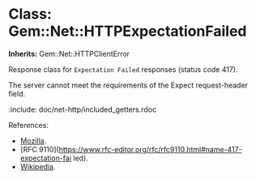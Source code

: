 # Class: Gem::Net::HTTPExpectationFailed
**Inherits:** Gem::Net::HTTPClientError
    

Response class for `Expectation Failed` responses (status code 417).

The server cannot meet the requirements of the Expect request-header field.

:include: doc/net-http/included_getters.rdoc

References:

*   [Mozilla](https://developer.mozilla.org/en-US/docs/Web/HTTP/Status/417).
*   [RFC
    9110](https://www.rfc-editor.org/rfc/rfc9110.html#name-417-expectation-fai
    led).
*   [Wikipedia](https://en.wikipedia.org/wiki/List_of_HTTP_status_codes#417).



